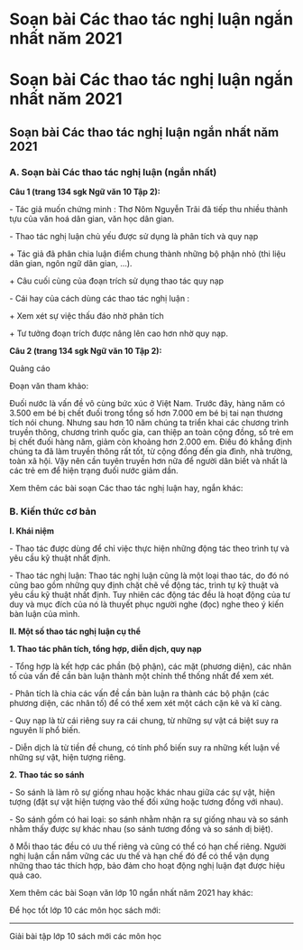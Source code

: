 # Soạn bài Các thao tác nghị luận ngắn nhất năm 2021

# Soạn bài Các thao tác nghị luận ngắn nhất năm 2021

## Soạn bài Các thao tác nghị luận ngắn nhất năm 2021

### **A. Soạn bài Các thao tác nghị luận (ngắn nhất)**

**Câu 1 (trang 134 sgk Ngữ văn 10 Tập 2):**

\- Tác giả muốn chứng minh : Thơ Nôm Nguyễn Trãi đã tiếp thu nhiều thành tựu của văn hoá dân gian, văn học dân gian. 

\- Thao tác nghị luận chủ yếu được sử dụng là phân tích và quy nạp 

\+ Tác giả đã phân chia luận điểm chung thành những bộ phận nhỏ (thi liệu dân gian, ngôn ngữ dân gian, ...). 

\+ Câu cuối cùng của đoạn trích sử dụng thao tác quy nạp 

\- Cái hay của cách dùng các thao tác nghị luận : 

\+ Xem xét sự việc thấu đáo nhờ phân tích 

\+ Tư tưởng đoạn trích được nâng lên cao hơn nhờ quy nạp. 

**Câu 2 (trang 134 sgk Ngữ văn 10 Tập 2):**

Quảng cáo

Đoạn văn tham khảo:

Đuối nước là vấn đề vô cùng bức xúc ở Việt Nam. Trước đây, hàng năm có 3.500 em bé bị chết đuối trong tổng số hơn 7.000 em bé bị tai nạn thương tích nói chung. Nhưng sau hơn 10 năm chúng ta triển khai các chương trình truyền thông, chương trình quốc gia, can thiệp an toàn cộng đồng, số trẻ em bị chết đuối hàng năm, giảm còn khoảng hơn 2.000 em. Điều đó khẳng định chúng ta đã làm truyền thông rất tốt, từ cộng đồng đến gia đình, nhà trường, toàn xã hội. Vậy nên cần tuyên truyền hơn nữa để người dân biết và nhất là các trẻ em để hiện trạng đuối nước giảm dần. 

Xem thêm các bài soạn Các thao tác nghị luận hay, ngắn khác:

### **B. Kiến thức cơ bản**

**I. Khái niệm**

\- Thao tác được dùng để chỉ việc thực hiện những động tác theo trình tự và yêu cầu kỹ thuật nhất định.

\- Thao tác nghị luận: Thao tác nghị luận cũng là một loại thao tác, do đó nó cũng bao gồm những quy định chặt chẽ về động tác, trình tự kỹ thuật và yêu cầu kỹ thuật nhất định. Tuy nhiên các động tác đều là hoạt động của tư duy và mục đích của nó là thuyết phục người nghe (đọc) nghe theo ý kiến bàn luận của mình.

**II. Một số thao tác nghị luận cụ thể**

**1\. Thao tác phân tích, tổng hợp, diễn dịch, quy nạp**

\- Tổng hợp là kết hợp các phần (bộ phận), các mặt (phương diện), các nhân tố của vấn đề cần bàn luận thành một chỉnh thể thống nhất để xem xét.

\- Phân tích là chia các vấn đề cần bàn luận ra thành các bộ phận (các phương diện, các nhân tố) để có thể xem xét một cách cặn kẽ và kĩ càng.

\- Quy nạp là từ cái riêng suy ra cái chung, từ những sự vật cá biệt suy ra nguyên lí phổ biến.

\- Diễn dịch là từ tiền đề chung, có tính phổ biến suy ra những kết luận về những sự vật, hiện tượng riêng.

**2\. Thao tác so sánh**

\- So sánh là làm rõ sự giống nhau hoặc khác nhau giữa các sự vật, hiện tượng (đặt sự vật hiện tượng vào thế đối xứng hoặc tương đồng với nhau).

\- So sánh gồm có hai loại: so sánh nhằm nhận ra sự giống nhau và so sánh nhằm thấy được sự khác nhau (so sánh tương đồng và so sánh dị biệt).

ð Mỗi thao tác đều có ưu thế riêng và cũng có thể có hạn chế riêng. Người nghị luận cần nắm vững các ưu thế và hạn chế đó để có thể vận dụng những thao tác thích hợp, bảo đảm cho hoạt động nghị luận đạt được hiệu quả cao.

Xem thêm các bài Soạn văn lớp 10 ngắn nhất năm 2021 hay khác:

Để học tốt lớp 10 các môn học sách mới:

* * *

Giải bài tập lớp 10 sách mới các môn học
